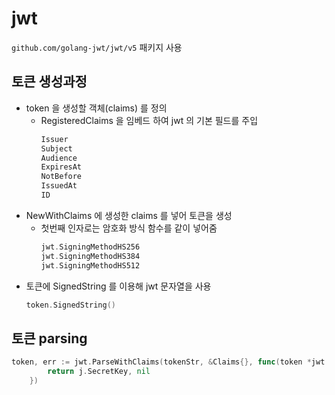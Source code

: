 # jwt

```github.com/golang-jwt/jwt/v5``` 패키지 사용

## 토큰 생성과정
- token 을 생성할 객체(claims) 를 정의
	- RegisteredClaims 을 임베드 하여 jwt 의 기본 필드를 주입
		```go
		Issuer
		Subject
		Audience
		ExpiresAt
		NotBefore
		IssuedAt
		ID
		```
- NewWithClaims 에 생성한 claims 를 넣어 토큰을 생성
	- 첫번째 인자로는 암호화 방식 함수를 같이 넣어줌
		 ```go
		jwt.SigningMethodHS256
		jwt.SigningMethodHS384
		jwt.SigningMethodHS512
		```
- 토큰에 SignedString 를 이용해 jwt 문자열을 사용
	```go
	token.SignedString()
	```

## 토큰 parsing
```go
token, err := jwt.ParseWithClaims(tokenStr, &Claims{}, func(token *jwt.Token) (interface{}, error) {
		return j.SecretKey, nil
	})
```